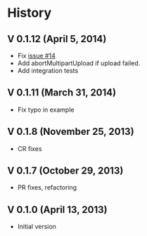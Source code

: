 # History

## V 0.1.12 (April 5, 2014)
* Fix [issue #14](https://github.com/apiaryio/s3-streaming-upload/issues/14)
* Add abortMultipartUpload if upload failed.
* Add integration tests

## V 0.1.11 (March 31, 2014)
* Fix typo in example

## V 0.1.8 (November 25, 2013)
* CR fixes

## V 0.1.7 (October 29, 2013)
* PR fixes, refactoring

## V 0.1.0 (April 13, 2013)
* Initial version
